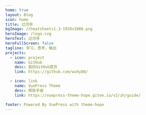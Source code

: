 ```yaml
---
home: true
layout: Blog
icon: home
title: 过河卒
bgImage: /cheatsheetv1.3-1920x1080.png
heroImage: /logo.svg
heroText: 过河卒
heroFullScreen: false
tagline: 学习，思考，输出
projects:
  - icon: project
    name: GitHub
    desc: 我的GitHub首页
    link: https://github.com/wuhy80/

  - icon: link
    name: VuePress Theme
    desc: 帮助手册
    link: https://vuepress-theme-hope.gitee.io/v2/zh/guide/

footer: Powered By VuePress with theme-hope
---
```

